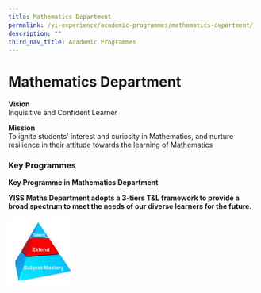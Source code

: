 ```yaml
---
title: Mathematics Department
permalink: /yi-experience/academic-programmes/mathematics-department/
description: ""
third_nav_title: Academic Programmes
---
```

# **Mathematics Department**

**Vision**   
Inquisitive and Confident Learner

**Mission**    
To ignite students' interest and curiosity in Mathematics, and nurture resilience in their attitude towards the learning of Mathematics  

### Key Programmes

**Key Programme in Mathematics Department**

**YISS Maths Department adopts a 3-tiers T&L framework to provide a broad spectrum to meet the needs of our diverse learners for the future.**

<img src="/images/Talent_Extend_Subject%20Master.jpg" 
     style="width:25%">